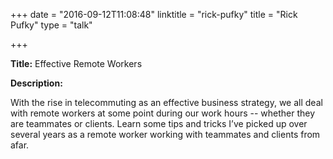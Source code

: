 +++
date = "2016-09-12T11:08:48"
linktitle = "rick-pufky"
title = "Rick Pufky"
type = "talk"

+++

<div class="span-15  ">
  <div class="span-15  last ">
  <p><strong>Title:</strong>
Effective Remote Workers
</p>

<p><strong>Description:</strong></p>

<p>
With the rise in telecommuting as an effective business strategy, we all deal with remote workers at some point during our work hours -- whether they are teammates or clients. Learn some tips and tricks I’ve picked up over several years as a remote worker working with teammates and clients from afar.
</p>
<p>

  </div>
</div>


